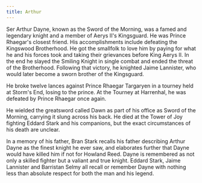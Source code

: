 ```yaml
---
title: Arthur
---
```


Ser Arthur Dayne, known as the Sword of the Morning, was a famed and legendary knight and a member of Aerys II's Kingsguard. He was Prince Rhaegar's closest friend. His accomplishments include defeating the Kingswood Brotherhood. He got the smallfolk to love him by paying for what he and his forces took and taking their grievances before King Aerys II. In the end he slayed the Smiling Knight in single combat and ended the threat of the Brotherhood. Following that victory, he knighted Jaime Lannister, who would later become a sworn brother of the Kingsguard.

He broke twelve lances against Prince Rhaegar Targaryen in a tourney held at Storm's End, losing to the prince. At the Tourney at Harrenhal, he was defeated by Prince Rhaegar once again.

He wielded the greatsword called Dawn as part of his office as Sword of the Morning, carrying it slung across his back. He died at the Tower of Joy fighting Eddard Stark and his companions, but the exact circumstances of his death are unclear.

In a memory of his father, Bran Stark recalls his father describing Arthur Dayne as the finest knight he ever saw, and elaborates further that Dayne would have killed him if not for Howland Reed. Dayne is remembered as not only a skilled fighter but a valiant and true knight. Eddard Stark, Jaime Lannister and Barristan Selmy all recall or remember Dayne with nothing less than absolute respect for both the man and his legend. 


